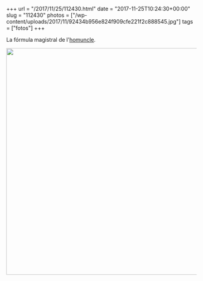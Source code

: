 +++
url = "/2017/11/25/112430.html"
date = "2017-11-25T10:24:30+00:00"
slug = "112430"
photos = ["/wp-content/uploads/2017/11/92434b956e824f909cfe221f2c888545.jpg"]
tags = ["fotos"]
+++

La fórmula magistral de l'[homuncle](https://ca.wikipedia.org/wiki/Homuncle).

<img src="/wp-content/uploads/2017/11/92434b956e824f909cfe221f2c888545.jpg" width="600" height="600" />
